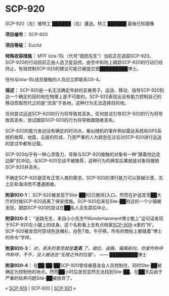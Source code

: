 # SCP-920
                        




SCP-920（左）被特工 ██████（右）護送。特工 ██████ 最後已知圖像



**项目编号：** SCP-920

**项目等级：** Euclid

**特殊收容措施：**  MTF Iota-1队（代号“猎团先生”）当前正在追踪SCP-920。 SCP-920的行动目前正由人造卫星监控。由空中和陆上跟踪SCP-920的行动已经终止。有效控制SCP-920的建议可能已被提交至█████████博士。

任何与lota-1队成员接触的人员应立即联系O5-4。

**描述：** SCP-920是一名无法确定年龄的亚裔男子。运送、移动、指导SCP-920到达一个确定的目的地在物理上是不可能的。SCP-920表现出没有能力控制自己的移动而取而代之的是“流浪”于各地，这种行为无法选择目的地。

任何尝试运送SCP-920的行为将导致其丢失，任何尝试引导SCP-920的行为将导致其丢失，尝试跟踪SCP-920的行为将导致跟随者丢失。

SCP-920的能力发动没有确定的时间点。看似随机的事件例如雷达系统和GPS系统的故障，地震，云层的形成，乃至严重的人为疏忽在过去对SCP-920进行运送的尝试中都有记载。

SCP-920似乎有一种心灵吸力，导致与SCP-920接触的对象有一种“跟着他边走边聊”的冲动。与SCP-920交谈不被推荐，这种行为的典型后果就是对象将跟随SCP-920并丢失。

不确定SCP-920是否有正常人类的需求。SCP-920的漂行能力可以穿越沙漠，冻土区和海洋而不遭遇困难。

**附录920-1：** SCP-920被发现于Site-██的[已删除]入口。然而在护送其至██大厅的时候SCP-920逃离了保安措施。SCP-920后来在Site-██附近的一个小镇被发现，跟踪SCP-920的尝试在██名人员失踪后中止。

**附录920-2：** “迷路先生，来自小小先生®Wondertainment博士敬上”这句话发现于SCP-920左小腿上的纹身。这个名称看上去有点档案[SCP-909](/scp-909)-a里的‘16’。
SCP-920被发现时穿绿色连帽衫，白色T恤，牛仔裤，所有的商标上都缝着“博士的命令”字样。

**附录920-3：** *对，丢失的意思就是**走丢** 了，错位、迷路、偏离航向，你爱咋称呼咋称呼，不不，没人被送去“无限之外的位面”。*  —— █████████博士

**附录920-4：** 在██/██/██SCP-920曾经被基金会人员控制住，同时Site-██被确定为控制他的地点。然而██小时后发现显然无法找到Site-██。在██天后由于严重的给养问题Site-██被放弃了。



« [SCP-919](/scp-919) | SCP-920 | [SCP-921](/scp-921) »





                    